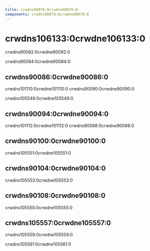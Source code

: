 ```yaml
---
title: crwdns90076:0crwdne90076:0
components: crwdns90078:0crwdne90078:0
---
```


# crwdns106133:0crwdne106133:0

<p class="description">crwdns90082:0crwdne90082:0</p>

crwdns90084:0crwdne90084:0

## crwdns90086:0crwdne90086:0

crwdns101110:0crwdne101110:0 crwdns90090:0crwdne90090:0

crwdns105549:0crwdne105549:0

## crwdns90094:0crwdne90094:0

crwdns101112:0crwdne101112:0 crwdns90098:0crwdne90098:0

## crwdns90100:0crwdne90100:0

crwdns105551:0crwdne105551:0

## crwdns90104:0crwdne90104:0

crwdns105553:0crwdne105553:0

## crwdns90108:0crwdne90108:0

crwdns105555:0crwdne105555:0

## crwdns105557:0crwdne105557:0

crwdns105559:0crwdne105559:0

crwdns105561:0crwdne105561:0